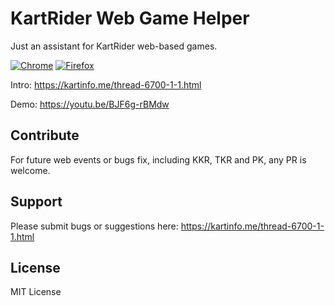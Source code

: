 # KartRider Web Game Helper
Just an assistant for KartRider web-based games.

[![Chrome](https://developer.chrome.com/webstore/images/ChromeWebStore_BadgeWBorder_v2_206x58.png)](https://kinf.cc/kwgh-chrome)
[![Firefox](https://addons.cdn.mozilla.net/static/img/addons-buttons/AMO-button_1.png)](https://kinf.cc/kwgh-firefox)

Intro: https://kartinfo.me/thread-6700-1-1.html

Demo: https://youtu.be/BJF6g-rBMdw

## Contribute
For future web events or bugs fix, including KKR, TKR and PK, any PR is welcome.

## Support
Please submit bugs or suggestions here: https://kartinfo.me/thread-6700-1-1.html

## License
MIT License
